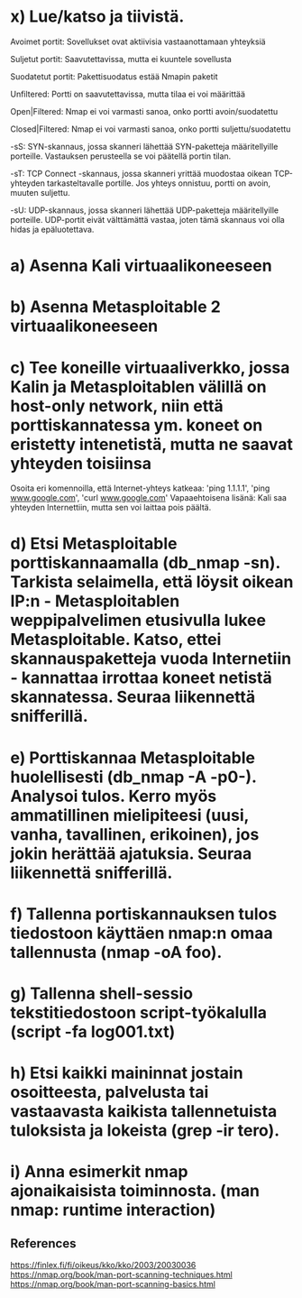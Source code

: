 # x) Lue/katso ja tiivistä. 

Avoimet portit: Sovellukset ovat aktiivisia vastaanottamaan yhteyksiä

Suljetut portit: Saavutettavissa, mutta ei kuuntele sovellusta

Suodatetut portit: Pakettisuodatus estää Nmapin paketit

Unfiltered: Portti on saavutettavissa, mutta tilaa ei voi määrittää

Open|Filtered: Nmap ei voi varmasti sanoa, onko portti avoin/suodatettu

Closed|Filtered: Nmap ei voi varmasti sanoa, onko portti suljettu/suodatettu


-sS: SYN-skannaus, jossa skanneri lähettää SYN-paketteja määritellyille porteille. Vastauksen perusteella se voi päätellä portin tilan.

-sT: TCP Connect -skannaus, jossa skanneri yrittää muodostaa oikean TCP-yhteyden tarkasteltavalle portille. Jos yhteys onnistuu, portti on avoin, muuten suljettu.

-sU: UDP-skannaus, jossa skanneri lähettää UDP-paketteja määritellyille porteille. UDP-portit eivät välttämättä vastaa, joten tämä skannaus voi olla hidas ja epäluotettava.



# a) Asenna Kali virtuaalikoneeseen



# b) Asenna Metasploitable 2 virtuaalikoneeseen

# c) Tee koneille virtuaaliverkko, jossa Kalin ja Metasploitablen välillä on host-only network, niin että porttiskannatessa ym. koneet on eristetty intenetistä, mutta ne saavat yhteyden toisiinsa 
Osoita eri komennoilla, että Internet-yhteys katkeaa: 'ping 1.1.1.1', 'ping www.google.com', 'curl www.google.com'
Vapaaehtoisena lisänä: Kali saa yhteyden Internettiin, mutta sen voi laittaa pois päältä.

# d) Etsi Metasploitable porttiskannaamalla (db_nmap -sn). Tarkista selaimella, että löysit oikean IP:n - Metasploitablen weppipalvelimen etusivulla lukee Metasploitable. Katso, ettei skannauspaketteja vuoda Internetiin - kannattaa irrottaa koneet netistä skannatessa. Seuraa liikennettä snifferillä.

# e) Porttiskannaa Metasploitable huolellisesti (db_nmap -A -p0-). Analysoi tulos. Kerro myös ammatillinen mielipiteesi (uusi, vanha, tavallinen, erikoinen), jos jokin herättää ajatuksia. Seuraa liikennettä snifferillä.

# f) Tallenna portiskannauksen tulos tiedostoon käyttäen nmap:n omaa tallennusta (nmap -oA foo).

# g) Tallenna shell-sessio tekstitiedostoon script-työkalulla (script -fa log001.txt)

# h) Etsi kaikki maininnat jostain osoitteesta, palvelusta tai vastaavasta kaikista tallennetuista tuloksista ja lokeista (grep -ir tero).


# i) Anna esimerkit nmap ajonaikaisista toiminnosta. (man nmap: runtime interaction)


## References

https://finlex.fi/fi/oikeus/kko/kko/2003/20030036
https://nmap.org/book/man-port-scanning-techniques.html
https://nmap.org/book/man-port-scanning-basics.html
